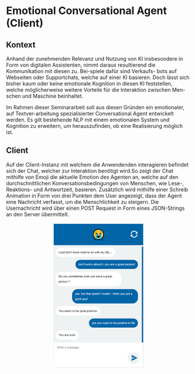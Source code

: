 # Emotional Conversational Agent (Client)
## Kontext
Anhand der zunehmenden Relevanz und Nutzung von KI insbesondere in Form von digitalen Assistenten, nimmt daraus resultierend die Kommunikation mit diesen zu. Bei-spiele dafür sind Verkaufs- bots auf Webseiten oder Supportchats, welche auf einer KI basieren. Doch lässt sich bisher kaum oder keine emotionale Kognition in diesen KI feststellen, welche möglicherweise weitere Vorteile für die Interaktion zwischen Men-schen und Maschine beinhaltet.

Im Rahmen dieser Seminararbeit soll aus diesen Gründen ein emotionaler, auf Textver-arbeitung spezialisierter Conversational Agent entwickelt werden. Es gilt bestehende NLP mit einem emotionalen System und Kognition zu erweitern, um herauszufinden, ob eine Realisierung möglich ist. 

## Client
Auf der Client-Instanz mit welchem die Anwendenden interagieren befindet sich der Chat, welcher zur Interaktion benötigt wird.So zeigt der Chat mithilfe von Emoji die aktuelle Emotion des Agenten an, welche auf den durchschnittlichen Konversationsbedingungen von Menschen, wie Lese-, Reaktions- und Antwortzeit, basieren. Zusätzlich wird mithilfe einer Schreib Animation in Form von drei Punkten dem User angezeigt, dass der Agent eine Nachricht verfasst, um die Menschlichkeit zu steigern. Die Usernachricht wird über einen POST Request in Form eines JSON-Strings an den Server übermittelt. 

<img src="https://github.com/raycan1993/Emotional-Conversational-Agent-Client/blob/master/README-img/1.png" width="400" style="display: block;margin-left: auto;margin-right: auto;width: 50%;">
